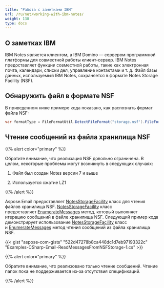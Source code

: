 ```yaml
---
title: "Работа с заметками IBM"
url: /ru/net/working-with-ibm-notes/
weight: 130
type: docs
---
```



## **О заметках IBM**

IBM Notes является клиентом, а IBM Domino — сервером программной платформы для совместной работы клиент-сервер. IBM Notes предоставляет функции совместной работы, такие как электронная почта, календари, списки дел, управление контактами и т. д. Файл базы данных, используемый IBM Notes, сохраняется в формате Notes Storage Facility (NSF).

## **Обнаружить файл в формате NSF**

В приведенном ниже примере кода показано, как распознать формат файла NSF:

```cs
var formatType = FileFormatUtil.DetectFileFormat("storage.nsf").FileFormatType; // Returns FileFormatType.Nsf
```

## **Чтение сообщений из файла хранилища NSF**

{{% alert color="primary" %}}

Обратите внимание, что реализация NSF довольно ограничена.
В целом, некоторые проблемы могут возникнуть в следующих случаях:

1. Файл был создан Notes версии 7 и выше
 
2. Используется сжатие LZ1

{{% /alert %}}

Aspose.Email предоставляет [NotesStorageFacility](https://reference.aspose.com/email/net/aspose.email.storage.nsf/notesstoragefacility/) класс для чтения файлов хранилища NSF. [NotesStorageFacility](https://reference.aspose.com/email/net/aspose.email.storage.nsf/notesstoragefacility/) класс предоставляет [EnumerateMessages](https://reference.aspose.com/email/net/aspose.email.storage.nsf/notesstoragefacility/enumeratemessages/#enumeratemessages) метод, который выполняет итерацию сообщений в файле хранилища NSF. Следующий пример кода демонстрирует использование [NotesStorageFacility](https://reference.aspose.com/email/net/aspose.email.storage.nsf/notesstoragefacility/) класс и [EnumerateMessages](https://reference.aspose.com/email/net/aspose.email.storage.nsf/notesstoragefacility/enumeratemessages/#enumeratemessages) метод чтения сообщений из файла хранилища NSF. 

{{< gist "aspose-com-gists" "522d47278b8ca448dc1d7eb97193322c" "Examples-CSharp-Email-ReadMessagesFromNSFStorage-1.cs" >}}

{{% alert color="primary" %}}

Обратите внимание, что реализовано только чтение сообщений. Чтение папок пока не поддерживается из-за отсутствия спецификаций.

{{% /alert %}}
